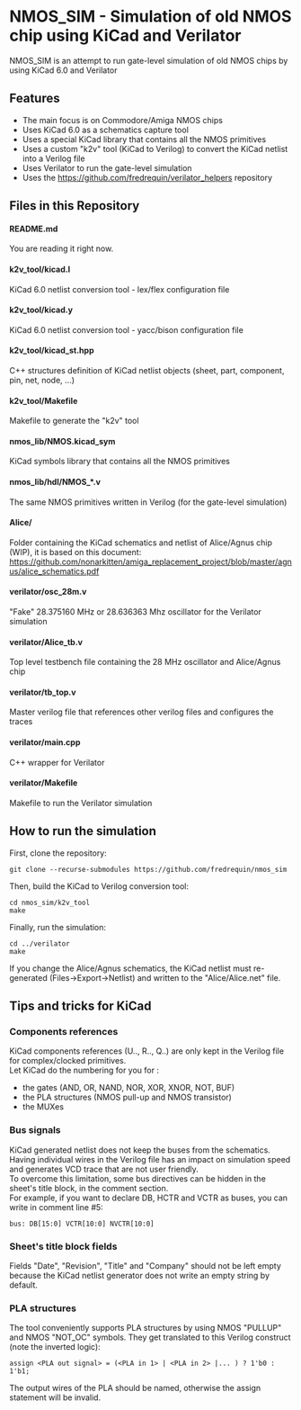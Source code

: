 
NMOS_SIM - Simulation of old NMOS chip using KiCad and Verilator
================================================================

NMOS_SIM is an attempt to run gate-level simulation of old NMOS chips by using KiCad 6.0 and Verilator

Features
--------

- The main focus is on Commodore/Amiga NMOS chips
- Uses KiCad 6.0 as a schematics capture tool
- Uses a special KiCad library that contains all the NMOS primitives
- Uses a custom "k2v" tool (KiCad to Verilog) to convert the KiCad netlist into a Verilog file
- Uses Verilator to run the gate-level simulation
- Uses the https://github.com/fredrequin/verilator_helpers repository

Files in this Repository
------------------------

#### README.md

You are reading it right now.

#### k2v_tool/kicad.l

KiCad 6.0 netlist conversion tool - lex/flex configuration file

#### k2v_tool/kicad.y

KiCad 6.0 netlist conversion tool - yacc/bison configuration file

#### k2v_tool/kicad_st.hpp

C++ structures definition of KiCad netlist objects (sheet, part, component, pin, net, node, ...)

#### k2v_tool/Makefile

Makefile to generate the "k2v" tool

#### nmos_lib/NMOS.kicad_sym

KiCad symbols library that contains all the NMOS primitives

#### nmos_lib/hdl/NMOS_*.v

The same NMOS primitives written in Verilog (for the gate-level simulation)

#### Alice/

Folder containing the KiCad schematics and netlist of Alice/Agnus chip (WIP), it is based on this document: https://github.com/nonarkitten/amiga_replacement_project/blob/master/agnus/alice_schematics.pdf

#### verilator/osc_28m.v

"Fake" 28.375160 MHz or 28.636363 Mhz oscillator for the Verilator simulation

#### verilator/Alice_tb.v

Top level testbench file containing the 28 MHz oscillator and Alice/Agnus chip

#### verilator/tb_top.v

Master verilog file that references other verilog files and configures the traces

#### verilator/main.cpp

C++ wrapper for Verilator

#### verilator/Makefile

Makefile to run the Verilator simulation

How to run the simulation
-------------------------

First, clone the repository:
```
git clone --recurse-submodules https://github.com/fredrequin/nmos_sim
```

Then, build the KiCad to Verilog conversion tool:
```
cd nmos_sim/k2v_tool
make
```

Finally, run the simulation:
```
cd ../verilator
make
```

If you change the Alice/Agnus schematics, the KiCad netlist must re-generated (Files->Export->Netlist) and written to the "Alice/Alice.net" file.

Tips and tricks for KiCad
-------------------------

### Components references

KiCad components references (U.., R.., Q..) are only kept in the Verilog file for complex/clocked primitives.\
Let KiCad do the numbering for you for :
- the gates (AND, OR, NAND, NOR, XOR, XNOR, NOT, BUF)
- the PLA structures (NMOS pull-up and NMOS transistor)
- the MUXes

### Bus signals

KiCad generated netlist does not keep the buses from the schematics.\
Having individual wires in the Verilog file has an impact on simulation speed and generates VCD trace that are not user friendly.\
To overcome this limitation, some bus directives can be hidden in the sheet's title block, in the comment section.\
For example, if you want to declare DB, HCTR and VCTR as buses, you can write in comment line #5:
```
bus: DB[15:0] VCTR[10:0] NVCTR[10:0]
```

### Sheet's title block fields

Fields "Date", "Revision", "Title" and "Company" should not be left empty because the KiCad netlist generator does not write an empty string by default.

### PLA structures

The tool conveniently supports PLA structures by using NMOS "PULLUP" and NMOS "NOT_OC" symbols.
They get translated to this Verilog construct (note the inverted logic):
```
assign <PLA out signal> = (<PLA in 1> | <PLA in 2> |... ) ? 1'b0 : 1'b1;
```
The output wires of the PLA should be named, otherwise the assign statement will be invalid.
